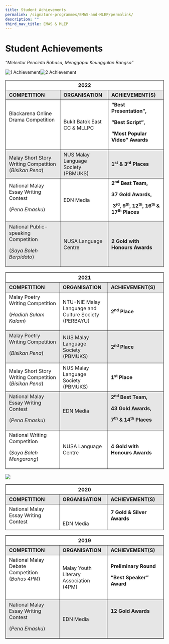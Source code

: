 ```yaml
---
title: Student Achievements
permalink: /signature-programmes/EMAS-and-MLEP/permalink/
description: ""
third_nav_title: EMAS & MLEP
---
```

Student Achievements
====================

_“Melentur Pencinta Bahasa, Menggapai Keunggulan Bangsa”_


![1 Achievement](https://tanjongkatongsec.moe.edu.sg/wp-content/uploads/2022/11/1-achievement.png)![2 Achievement](https://tanjongkatongsec.moe.edu.sg/wp-content/uploads/2022/11/2-achievement.jpg)

<table border="1" style="box-sizing: inherit; border-collapse: collapse; border-spacing: 0px; max-width: 100%; border-style: solid; width: 600.531px;"><tbody style="box-sizing: inherit;"><tr style="box-sizing: inherit; background: rgb(255, 255, 255);"><td colspan="3" width="647" style="box-sizing: inherit; padding: 5px 10px; text-align: center; width: 599.865px;"><strong style="box-sizing: inherit; font-weight: bold;">2022</strong></td></tr><tr style="box-sizing: inherit; background: rgb(230, 230, 230);"><td width="270" style="box-sizing: inherit; padding: 5px 10px; width: 253.927px;"><strong style="box-sizing: inherit; font-weight: bold;">COMPETITION</strong></td><td width="162" style="box-sizing: inherit; padding: 5px 10px; width: 153.635px;"><strong style="box-sizing: inherit; font-weight: bold;">ORGANISATION</strong></td><td width="216" style="box-sizing: inherit; padding: 5px 10px; width: 192.302px;"><strong style="box-sizing: inherit; font-weight: bold;">ACHIEVEMENT(S)</strong></td></tr><tr style="box-sizing: inherit; background: rgb(255, 255, 255);"><td width="270" style="box-sizing: inherit; padding: 5px 10px; width: 253.927px;">Blackarena Online Drama Competition<p style="box-sizing: inherit; font-size: 1em;"></p><p style="box-sizing: inherit; font-size: 1em;"><strong style="box-sizing: inherit; font-weight: bold;">&nbsp;</strong></p></td><td width="162" style="box-sizing: inherit; padding: 5px 10px; width: 153.635px;">Bukit Batok East CC &amp; MLLPC</td><td width="216" style="box-sizing: inherit; padding: 5px 10px; width: 192.302px;"><strong style="box-sizing: inherit; font-weight: bold;">“Best Presentation”,</strong><p style="box-sizing: inherit; font-size: 1em;"></p><p style="box-sizing: inherit; font-size: 1em;"><strong style="box-sizing: inherit; font-weight: bold;">“Best Script”,</strong></p><p style="box-sizing: inherit; font-size: 1em;"><strong style="box-sizing: inherit; font-weight: bold;">“Most Popular Video” Awards</strong></p></td></tr><tr style="box-sizing: inherit; background: rgb(230, 230, 230);"><td width="270" style="box-sizing: inherit; padding: 5px 10px; width: 253.927px;">Malay Short Story Writing Competition<br style="box-sizing: inherit;">(<em style="box-sizing: inherit;">Bisikan Pena</em>)</td><td width="162" style="box-sizing: inherit; padding: 5px 10px; width: 153.635px;">NUS Malay Language Society (PBMUKS)</td><td width="216" style="box-sizing: inherit; padding: 5px 10px; width: 192.302px;"><strong style="box-sizing: inherit; font-weight: bold;">1<sup style="box-sizing: inherit; font-size: 12px; line-height: 0; position: relative; vertical-align: baseline; top: -0.5em;">st</sup><span>&nbsp;</span>&amp; 3<sup style="box-sizing: inherit; font-size: 12px; line-height: 0; position: relative; vertical-align: baseline; top: -0.5em;">rd</sup><span>&nbsp;</span>Places</strong></td></tr><tr style="box-sizing: inherit; background: rgb(255, 255, 255);"><td width="270" style="box-sizing: inherit; padding: 5px 10px; width: 253.927px;">National Malay Essay Writing Contest<p style="box-sizing: inherit; font-size: 1em;"></p><p style="box-sizing: inherit; font-size: 1em;">(<em style="box-sizing: inherit;">Pena Emasku</em>)</p></td><td width="162" style="box-sizing: inherit; padding: 5px 10px; width: 153.635px;">EDN Media</td><td width="216" style="box-sizing: inherit; padding: 5px 10px; width: 192.302px;"><strong style="box-sizing: inherit; font-weight: bold;">2<sup style="box-sizing: inherit; font-size: 12px; line-height: 0; position: relative; vertical-align: baseline; top: -0.5em;">nd</sup><span>&nbsp;</span>Best Team,</strong><p style="box-sizing: inherit; font-size: 1em;"></p><p style="box-sizing: inherit; font-size: 1em;"><strong style="box-sizing: inherit; font-weight: bold;">37 Gold Awards,</strong></p><p style="box-sizing: inherit; font-size: 1em;"><strong style="box-sizing: inherit; font-weight: bold;">&nbsp;3<sup style="box-sizing: inherit; font-size: 12px; line-height: 0; position: relative; vertical-align: baseline; top: -0.5em;">rd</sup>, 9<sup style="box-sizing: inherit; font-size: 12px; line-height: 0; position: relative; vertical-align: baseline; top: -0.5em;">th</sup>, 12<sup style="box-sizing: inherit; font-size: 12px; line-height: 0; position: relative; vertical-align: baseline; top: -0.5em;">th</sup>, 16<sup style="box-sizing: inherit; font-size: 12px; line-height: 0; position: relative; vertical-align: baseline; top: -0.5em;">th<span>&nbsp;</span></sup>&amp; 17<sup style="box-sizing: inherit; font-size: 12px; line-height: 0; position: relative; vertical-align: baseline; top: -0.5em;">th</sup><span>&nbsp;</span>Places</strong></p></td></tr><tr style="box-sizing: inherit; background: rgb(230, 230, 230);"><td width="270" style="box-sizing: inherit; padding: 5px 10px; width: 253.927px;">National Public-speaking Competition<p style="box-sizing: inherit; font-size: 1em;"></p><p style="box-sizing: inherit; font-size: 1em;">(<em style="box-sizing: inherit;">Saya Boleh Berpidato</em>)</p></td><td width="162" style="box-sizing: inherit; padding: 5px 10px; width: 153.635px;">NUSA Language Centre</td><td width="216" style="box-sizing: inherit; padding: 5px 10px; width: 192.302px;"><strong style="box-sizing: inherit; font-weight: bold;">2 Gold with Honours Awards</strong></td></tr></tbody></table>

<table border="1" style="box-sizing: inherit; border-collapse: collapse; border-spacing: 0px; max-width: 100%; border-style: solid; width: 604.802px;"><tbody style="box-sizing: inherit;"><tr style="box-sizing: inherit; background: rgb(255, 255, 255);"><td colspan="3" width="647" style="box-sizing: inherit; padding: 5px 10px; text-align: center; width: 604.135px;"><strong style="box-sizing: inherit; font-weight: bold;">2021</strong></td></tr><tr style="box-sizing: inherit; background: rgb(230, 230, 230);"><td width="270" style="box-sizing: inherit; padding: 5px 10px; width: 248.594px;"><strong style="box-sizing: inherit; font-weight: bold;">COMPETITION</strong></td><td width="162" style="box-sizing: inherit; padding: 5px 10px; width: 157.094px;"><strong style="box-sizing: inherit; font-weight: bold;">ORGANISATION</strong></td><td width="216" style="box-sizing: inherit; padding: 5px 10px; width: 198.448px;"><strong style="box-sizing: inherit; font-weight: bold;">ACHIEVEMENT(S)</strong></td></tr><tr style="box-sizing: inherit; background: rgb(255, 255, 255);"><td width="270" style="box-sizing: inherit; padding: 5px 10px; width: 248.594px;">Malay Poetry Writing Competition<p style="box-sizing: inherit; font-size: 1em;"></p><p style="box-sizing: inherit; font-size: 1em;">(<em style="box-sizing: inherit;">Hadiah Sulam Kalam</em>)</p></td><td width="162" style="box-sizing: inherit; padding: 5px 10px; width: 157.094px;">NTU-NIE Malay Language and Culture Society (PERBAYU)</td><td width="216" style="box-sizing: inherit; padding: 5px 10px; width: 198.448px;"><strong style="box-sizing: inherit; font-weight: bold;">2<sup style="box-sizing: inherit; font-size: 12px; line-height: 0; position: relative; vertical-align: baseline; top: -0.5em;">nd</sup><span>&nbsp;</span>Place</strong></td></tr><tr style="box-sizing: inherit; background: rgb(230, 230, 230);"><td width="270" style="box-sizing: inherit; padding: 5px 10px; width: 248.594px;">Malay Poetry Writing Competition<p style="box-sizing: inherit; font-size: 1em;"></p><p style="box-sizing: inherit; font-size: 1em;">(<em style="box-sizing: inherit;">Bisikan Pena</em>)</p></td><td width="162" style="box-sizing: inherit; padding: 5px 10px; width: 157.094px;">NUS Malay Language Society (PBMUKS)</td><td width="216" style="box-sizing: inherit; padding: 5px 10px; width: 198.448px;"><strong style="box-sizing: inherit; font-weight: bold;">2<sup style="box-sizing: inherit; font-size: 12px; line-height: 0; position: relative; vertical-align: baseline; top: -0.5em;">nd</sup><span>&nbsp;</span>Place</strong></td></tr><tr style="box-sizing: inherit; background: rgb(255, 255, 255);"><td width="270" style="box-sizing: inherit; padding: 5px 10px; width: 248.594px;">Malay Short Story Writing Competition<br style="box-sizing: inherit;">(<em style="box-sizing: inherit;">Bisikan Pena</em>)</td><td width="162" style="box-sizing: inherit; padding: 5px 10px; width: 157.094px;">NUS Malay Language Society (PBMUKS)</td><td width="216" style="box-sizing: inherit; padding: 5px 10px; width: 198.448px;"><strong style="box-sizing: inherit; font-weight: bold;">1<sup style="box-sizing: inherit; font-size: 12px; line-height: 0; position: relative; vertical-align: baseline; top: -0.5em;">st</sup><span>&nbsp;</span>Place</strong></td></tr><tr style="box-sizing: inherit; background: rgb(230, 230, 230);"><td width="270" style="box-sizing: inherit; padding: 5px 10px; width: 248.594px;">National Malay Essay Writing Contest<p style="box-sizing: inherit; font-size: 1em;"></p><p style="box-sizing: inherit; font-size: 1em;">(<em style="box-sizing: inherit;">Pena Emasku</em>)</p></td><td width="162" style="box-sizing: inherit; padding: 5px 10px; width: 157.094px;">EDN Media</td><td width="216" style="box-sizing: inherit; padding: 5px 10px; width: 198.448px;"><strong style="box-sizing: inherit; font-weight: bold;">2<sup style="box-sizing: inherit; font-size: 12px; line-height: 0; position: relative; vertical-align: baseline; top: -0.5em;">nd</sup><span>&nbsp;</span>Best Team,</strong><p style="box-sizing: inherit; font-size: 1em;"></p><p style="box-sizing: inherit; font-size: 1em;"><strong style="box-sizing: inherit; font-weight: bold;">43 Gold Awards,</strong></p><p style="box-sizing: inherit; font-size: 1em;"><strong style="box-sizing: inherit; font-weight: bold;">7<sup style="box-sizing: inherit; font-size: 12px; line-height: 0; position: relative; vertical-align: baseline; top: -0.5em;">th</sup><span>&nbsp;</span>&amp; 14<sup style="box-sizing: inherit; font-size: 12px; line-height: 0; position: relative; vertical-align: baseline; top: -0.5em;">th</sup><span>&nbsp;</span>Places</strong></p></td></tr><tr style="box-sizing: inherit; background: rgb(255, 255, 255);"><td width="270" style="box-sizing: inherit; padding: 5px 10px; width: 248.594px;">National Writing Competition<p style="box-sizing: inherit; font-size: 1em;"></p><p style="box-sizing: inherit; font-size: 1em;">(<em style="box-sizing: inherit;">Saya Boleh Mengarang</em>)</p></td><td width="162" style="box-sizing: inherit; padding: 5px 10px; width: 157.094px;">NUSA Language Centre</td><td width="216" style="box-sizing: inherit; padding: 5px 10px; width: 198.448px;"><strong style="box-sizing: inherit; font-weight: bold;">4 Gold with Honours Awards</strong></td></tr></tbody></table>

![](https://tanjongkatongsec.moe.edu.sg/wp-content/uploads/2022/11/3-achievement-300x214.jpg)

<table border="1" style="box-sizing: inherit; border-collapse: collapse; border-spacing: 0px; max-width: 100%; border-style: solid; width: 604.646px; height: 144px;"><tbody style="box-sizing: inherit;"><tr style="box-sizing: inherit; background: rgb(255, 255, 255); height: 24px;"><td colspan="3" width="647" style="box-sizing: inherit; padding: 5px 10px; text-align: center; height: 24px; width: 603.979px;"><strong style="box-sizing: inherit; font-weight: bold;">2020</strong></td></tr><tr style="box-sizing: inherit; background: rgb(230, 230, 230); height: 24px;"><td width="270" style="box-sizing: inherit; padding: 5px 10px; height: 24px; width: 246.688px;"><strong style="box-sizing: inherit; font-weight: bold;">COMPETITION</strong></td><td width="162" style="box-sizing: inherit; padding: 5px 10px; height: 24px; width: 155.625px;"><strong style="box-sizing: inherit; font-weight: bold;">ORGANISATION</strong></td><td width="216" style="box-sizing: inherit; padding: 5px 10px; height: 24px; width: 201.667px;"><strong style="box-sizing: inherit; font-weight: bold;">ACHIEVEMENT(S)</strong></td></tr><tr style="box-sizing: inherit; background: rgb(255, 255, 255); height: 96px;"><td width="270" style="box-sizing: inherit; padding: 5px 10px; height: 96px; width: 246.688px;">National Malay Essay Writing Contest<p style="box-sizing: inherit; font-size: 1em;"></p><p style="box-sizing: inherit; font-size: 1em;">(<em style="box-sizing: inherit;">Pena Emasku</em>)</p></td><td width="162" style="box-sizing: inherit; padding: 5px 10px; height: 96px; width: 155.625px;">EDN Media</td><td width="216" style="box-sizing: inherit; padding: 5px 10px; height: 96px; width: 201.667px;"><strong style="box-sizing: inherit; font-weight: bold;">7 Gold &amp; Silver Awards</strong><p style="box-sizing: inherit; font-size: 1em;"></p><p style="box-sizing: inherit; font-size: 1em;"><strong style="box-sizing: inherit; font-weight: bold;">&nbsp;</strong></p></td></tr></tbody></table>

<table border="1" style="box-sizing: inherit; border-collapse: collapse; border-spacing: 0px; max-width: 100%; border-style: solid; width: 605.479px;"><tbody style="box-sizing: inherit;"><tr style="box-sizing: inherit; background: rgb(255, 255, 255);"><td colspan="3" width="647" style="box-sizing: inherit; padding: 5px 10px; text-align: center; width: 604.812px;"><strong style="box-sizing: inherit; font-weight: bold;">2019</strong></td></tr><tr style="box-sizing: inherit; background: rgb(230, 230, 230);"><td width="270" style="box-sizing: inherit; padding: 5px 10px; width: 246.417px;"><strong style="box-sizing: inherit; font-weight: bold;">COMPETITION</strong></td><td width="162" style="box-sizing: inherit; padding: 5px 10px; width: 156.708px;"><strong style="box-sizing: inherit; font-weight: bold;">ORGANISATION</strong></td><td width="216" style="box-sizing: inherit; padding: 5px 10px; width: 201.688px;"><strong style="box-sizing: inherit; font-weight: bold;">ACHIEVEMENT(S)</strong></td></tr><tr style="box-sizing: inherit; background: rgb(255, 255, 255);"><td width="270" style="box-sizing: inherit; padding: 5px 10px; width: 246.417px;">National Malay Debate Competition (<em style="box-sizing: inherit;">Bahas 4PM</em>)<p style="box-sizing: inherit; font-size: 1em;"></p><p style="box-sizing: inherit; font-size: 1em;">&nbsp;</p></td><td width="162" style="box-sizing: inherit; padding: 5px 10px; width: 156.708px;">Malay Youth Literary Association (4PM)</td><td width="216" style="box-sizing: inherit; padding: 5px 10px; width: 201.688px;"><strong style="box-sizing: inherit; font-weight: bold;">Preliminary Round</strong><p style="box-sizing: inherit; font-size: 1em;"></p><p style="box-sizing: inherit; font-size: 1em;"><strong style="box-sizing: inherit; font-weight: bold;">“Best Speaker” Award</strong></p></td></tr><tr style="box-sizing: inherit; background: rgb(230, 230, 230);"><td width="270" style="box-sizing: inherit; padding: 5px 10px; width: 246.417px;">National Malay Essay Writing Contest<p style="box-sizing: inherit; font-size: 1em;"></p><p style="box-sizing: inherit; font-size: 1em;">(<em style="box-sizing: inherit;">Pena Emasku</em>)</p></td><td width="162" style="box-sizing: inherit; padding: 5px 10px; width: 156.708px;">EDN Media</td><td width="216" style="box-sizing: inherit; padding: 5px 10px; width: 201.688px;"><strong style="box-sizing: inherit; font-weight: bold;">12 Gold Awards</strong><p style="box-sizing: inherit; font-size: 1em;"></p><p style="box-sizing: inherit; font-size: 1em;"><strong style="box-sizing: inherit; font-weight: bold;">&nbsp;</strong></p></td></tr></tbody></table>